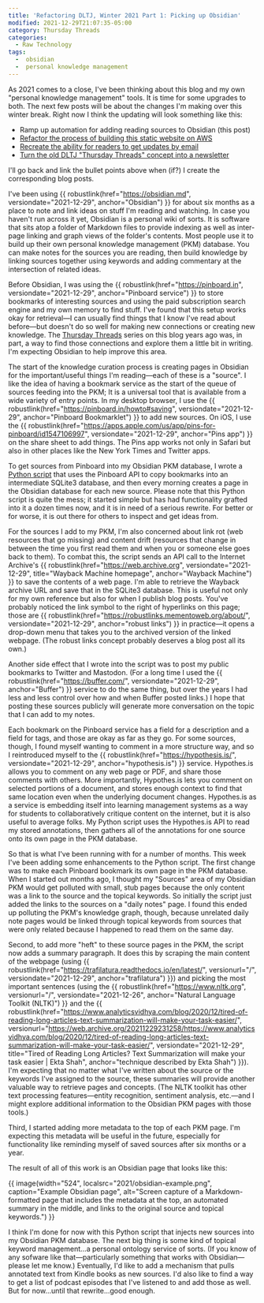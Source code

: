 ```yaml
---
title: 'Refactoring DLTJ, Winter 2021 Part 1: Picking up Obsidian'
modified: 2021-12-29T21:07:35-05:00
category: Thursday Threads
categories:
  - Raw Technology
tags:
  -  obsidian
  -  personal knowledge management
---
```

As 2021 comes to a close, I've been thinking about this blog and my own "personal knowledge management" tools. 
It is time for some upgrades to both. 
The next few posts will be about the changes I'm making over this winter break. 
Right now I think the updating will look something like this:

* Ramp up automation for adding reading sources to Obsidian (this post)
* [Refactor the process of building this static website on AWS]({filename}/2021-12-30-aws-amplify-jekyll)
* [Recreate the ability for readers to get updates by email]({filename}/2022-01-05-newsletter-launching)
* [Turn the old DLTJ "Thursday Threads" concept into a newsletter]({filename}/2022-01-06-refactoring-complete)

I'll go back and link the bullet points above when (if?) I create the corresponding blog posts.

I've been using {{ robustlink(href="https://obsidian.md", versiondate="2021-12-29", anchor="Obsidian") }}  for about six months as a place to note and link ideas on stuff I'm reading and watching. 
In case you haven't run across it yet, Obsidian is a personal wiki of sorts. 
It is software that sits atop a folder of Markdown files to provide indexing as well as inter-page linking and graph views of the folder's contents. 
Most people use it to build up their own personal knowledge management (PKM) database. 
You can make notes for the sources you are reading, then build knowledge by linking sources together using keywords and adding commentary at the intersection of related ideas. 

Before Obsidian, I was using the {{ robustlink(href="https://pinboard.in", versiondate="2021-12-29", anchor="Pinboard service") }} to store bookmarks of interesting sources and using the paid subscription search engine and my own memory to find stuff. 
I've found that this setup works okay for retrieval—I can usually find things that I know I've read about before—but doesn't do so well for making new connections or creating new knowledge. 
The [Thursday Threads](/category/thursday-threads) series on this blog years ago was, in part, a way to find those connections and explore them a little bit in writing.
I'm expecting Obsidian to help improve this area.

The start of the knowledge curation process is creating pages in Obsidian for the important/useful things I'm reading—each of these is a "source".
I like the idea of having a bookmark service as the start of the queue of sources feeding into the PKM; It is a universal tool that is available from a wide variety of entry points. 
In my desktop browser, I use the {{ robustlink(href="https://pinboard.in/howto#saving", versiondate="2021-12-29", anchor="Pinboard Bookmarklet") }}  to add new sources.
On iOS, I use the {{ robustlink(href="https://apps.apple.com/us/app/pins-for-pinboard/id1547106997", versiondate="2021-12-29", anchor="Pins app") }} on the share sheet to add things. 
The Pins app works not only in Safari but also in other places like the New York Times and Twitter apps.

To get sources from Pinboard into my Obsidian PKM database, I wrote a [Python script](https://github.com/dltj/km-tools) that uses the Pinboard API to copy bookmarks into an intermediate SQLite3 database, and then every morning creates a page in the Obsidian database for each new source.
Please note that this Python script is quite the mess; it started simple but has had functionality grafted into it a dozen times now, and it is in need of a serious rewrite.
For better or for worse, it is out there for others to inspect and get ideas from.

For the sources I add to my PKM, I'm also concerned about link rot (web resources that go missing) and content drift (resources that change in between the time you first read them and when you or someone else goes back to them). 
To combat this, the script sends an API call to the Internet Archive's {{ robustlink(href="https://web.archive.org", versiondate="2021-12-29", title="Wayback Machine homepage", anchor="Wayback Machine") }} to save the contents of a web page. 
I'm able to retrieve the Wayback archive URL and save that in the SQLite3 database. 
This is useful not only for my own reference but also for when I publish blog posts. 
You've probably noticed the link symbol to the right of hyperlinks on this page; those are {{ robustlink(href="https://robustlinks.mementoweb.org/about/", versiondate="2021-12-29", anchor="robust links") }} in practice—it opens a drop-down menu that takes you to the archived version of the linked webpage. (The robust links concept probably deserves a blog post all its own.)

Another side effect that I wrote into the script was to post my public bookmarks to Twitter and Mastodon.
(For a long time I used the {{ robustlink(href="https://buffer.com/", versiondate="2021-12-29", anchor="Buffer") }} service to do the same thing, but over the years I had less and less control over how and when Buffer posted links.) 
I hope that posting these sources publicly will generate more conversation on the topic that I can add to my notes. 

Each bookmark on the Pinboard service has a field for a description and a field for tags, and those are okay as far as they go. 
For some sources, though, I found myself wanting to comment in a more structure way, and so I reintroduced myself to the {{ robustlink(href="https://hypothesis.is/", versiondate="2021-12-29", anchor="hypothesis.is") }} service. 
Hypothes.is allows you to comment on any web page or PDF, and share those comments with others. 
More importantly, Hypothes.is lets you comment on selected portions of a document, and stores enough context to find that same location even when the underlying document changes.
Hypothes.is as a service is embedding itself into learning management systems as a way for students to collaboratively critique content on the internet, but it is also useful to average folks.
My Python script uses the Hypothes.is API to read my stored annotations, then gathers all of the annotations for one source onto its own page in the PKM database.

So that is what I've been running with for a number of months. 
This week I've been adding some enhancements to the Python script. 
The first change was to make each Pinboard bookmark its own page in the PKM database. 
When I started out months ago, I thought my "Sources" area of my Obsidian PKM would get polluted with small, stub pages because the only content was a link to the source and the topical keywords.
So initially the script just added the links to the sources on a "daily notes" page. 
I found this ended up polluting the PKM's knowledge graph, though, because unrelated daily note pages would be linked through topical keywords from sources that were only related because I happened to read them on the same day.

Second, to add more "heft" to these source pages in the PKM, the script now adds a summary paragraph.
It does this by scraping the main content of the webpage (using {{ robustlink(href="https://trafilatura.readthedocs.io/en/latest/", versionurl="/", versiondate="2021-12-29", anchor="trafilatura") }}) and picking the most important sentences (using the {{ robustlink(href="https://www.nltk.org", versionurl="/", versiondate="2021-12-26", anchor="Natural Language Toolkit (NLTK)") }} and the {{ robustlink(href="https://www.analyticsvidhya.com/blog/2020/12/tired-of-reading-long-articles-text-summarization-will-make-your-task-easier/", versionurl="https://web.archive.org/20211229231258/https://www.analyticsvidhya.com/blog/2020/12/tired-of-reading-long-articles-text-summarization-will-make-your-task-easier/", versiondate="2021-12-29", title="Tired of Reading Long Articles? Text Summarization will make your task easier | Ekta Shah", anchor="technique described by Ekta Shah") }}). 
I'm expecting that no matter what I've written about the source or the keywords I've assigned to the source, these summaries will provide another valuable way to retrieve pages and concepts.
(The NLTK toolkit has other text processing features—entity recognition, sentiment analysis, etc.—and I might explore additional information to the Obsidian PKM pages with those tools.)

Third, I started adding more metadata to the top of each PKM page. 
I'm expecting this metadata will be useful in the future, especially for functionality like reminding myself of saved sources after six months or a year. 

The result of all of this work is an Obsidian page that looks like this:

{{ image(width="524", localsrc="2021/obsidian-example.png", caption="Example Obsidian page", alt="Screen capture of a Markdown-formatted page that includes the metadata at the top, an automated summary in the middle, and links to the original source and topical keywords.") }}

I think I'm done for now with this Python script that injects new sources into my Obsidian PKM database. 
The next big thing is some kind of topical keyword management...a personal ontology service of sorts. 
(If you know of any sofware like that—particularly something that works with Obsidian—please let me know.)
Eventually, I'd like to add a mechanism that pulls annotated text from Kindle books as new sources. 
I'd also like to find a way to get a list of podcast episodes that I've listened to and add those as well. 
But for now...until that rewrite...good enough.